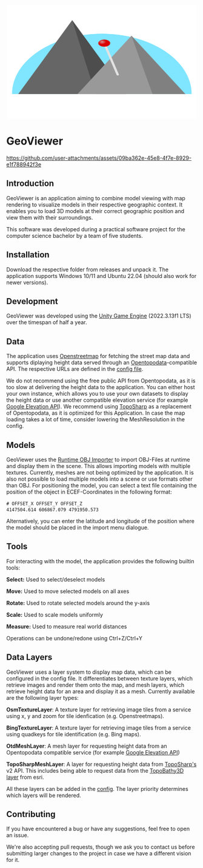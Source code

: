<p align="center"><img src="Docs/logo.svg" width="500" height="300" /><p/>

# GeoViewer


https://github.com/user-attachments/assets/09ba362e-45e8-4f7e-8929-e1f788942f3e


## Introduction

GeoViewer is an application aiming to combine model viewing with map rendering to visualize models in their respective geographic context.
It enables you to load 3D models at their correct geographic position and view them with their surroundings.

This software was developed during a practical software project for the computer science bachelor by a team of five students.

## Installation

Download the respective folder from releases and unpack it. The application supports Windows 10/11 and Ubuntu 22.04 (should also work for newer versions).

## Development

GeoViewer was developed using the [Unity Game Engine](https://unity.com/) (2022.3.13f1 LTS) over the timespan of half a year.

## Data

The application uses [Openstreetmap](https://www.openstreetmap.org/copyright) for fetching the street map data and supports diplaying height data served through an [Opentopodata](https://www.opentopodata.org/)-compatible API. The respective URLs are defined in the [config file](Docs/ConfigDocs.md).

We do not recommend using the free public API from Opentopodata, as it is too slow at delivering the height data to the application. You can either host your own instance, which allows you to use your own datasets to display the height data or use another compatible elevation service (for example [Google Elevation API](https://developers.google.com/maps/documentation/elevation/start)). We recommend using [TopoSharp](https://github.com/LGK-Productions/TopoSharp) as a replacement of Opentopodata, as it is optimized for this Application. In case the map loading takes a lot of time, consider lowering the MeshResolution in the config.

## Models

GeoViewer uses the [Runtime OBJ Importer](https://assetstore.unity.com/packages/tools/modeling/runtime-obj-importer-49547) to import OBJ-Files at runtime and display them in the scene. This allows importing models with multiple textures. Currently, meshes are not being optimized by the application. It is also not possible to load multiple models into a scene or use formats other than OBJ.
For positioning the model, you can select a text file containing the position of the object in ECEF-Coordinates in the following format:

```
# OFFSET_X OFFSET_Y OFFSET_Z
4147504.614 606867.079 4791950.573
```

Alternatively, you can enter the latitude and longitude of the position where the model should be placed in the import menu dialogue.

## Tools

For interacting with the model, the application provides the following builtin tools:

**Select:** Used to select/deselect models

**Move:** Used to move selected models on all axes

**Rotate:** Used to rotate selected models around the y-axis

**Scale:** Used to scale models uniformly

**Measure:** Used to measure real world distances

Operations can be undone/redone using Ctrl+Z/Ctrl+Y

## Data Layers

GeoViewer uses a layer system to display map data, which can be configured in the config file. It differentiates between texture layers, which retrieve images and render them onto the map, and mesh layers, which retrieve height data for an area and display it as a mesh. Currently available are the following layer types:

**OsmTextureLayer**: A texture layer for retrieving image tiles from a service using x, y and zoom for tile idenfication (e.g. Openstreetmaps).

**BingTextureLayer**: A texture layer for retrieving image tiles from a service using quadkeys for tile identification (e.g. Bing maps).

**OtdMeshLayer**: A mesh layer for requesting height data from an Opentopodata compatible service (for example [Google Elevation API](https://developers.google.com/maps/documentation/elevation/start))

**TopoSharpMeshLayer**: A layer for requesting height data from [TopoSharp's](https://github.com/LGK-Productions/TopoSharp) v2 API. This includes being able to request data from the [TopoBathy3D layer](https://www.arcgis.com/home/item.html?id=0c69ba5a5d254118841d43f03aa3e97d) from esri.

All these layers can be added in the [config](Docs/ConfigDocs.md). The layer priority determines which layers will be rendered.

## Contributing

If you have encountered a bug or have any suggestions, feel free to open an issue.

We're also accepting pull requests, though we ask you to contact us before submitting larger changes to the project in case we have a different vision for it.
